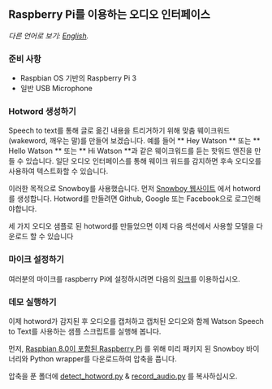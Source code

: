 ## Raspberry Pi를 이용하는 오디오 인터페이스

*다른 언어로 보기: [English](README.md).*

### 준비 사항
- Raspbian OS 기반의 Raspberry Pi 3
- 일반 USB Microphone

### Hotword 생성하기
Speech to text를 통해 글로 옮긴 내용을 트리거하기 위해 맞춤 웨이크워드(wakeword, 깨우는 말)를 만들어 보겠습니다. 예를 들어 ** Hey Watson ** 또는 ** Hello Watson ** 또는 ** Hi Watson **과 같은 웨이크워드를 듣는 핫워드 엔진을 만들 수 있습니다. 일단 오디오 인터페이스를 통해 웨이크 워드를 감지하면 후속 오디오를 사용하여 텍스트화할 수 있습니다.

이러한 목적으로 Snowboy를 사용했습니다. 먼저 [Snowboy 웹사이트](https://snowboy.kitt.ai/) 에서 hotword를 생성합니다. Hotword를 만들려면 Github, Google 또는 Facebook으로 로그인해야합니다.

세 가지 오디오 샘플로 된 hotword를 만들었으면 이제 다음 섹션에서 사용할 모델을 다운로드 할 수 있습니다

### 마이크 설정하기
여러분의 마이크를 raspberry Pi에 설정하시려면 다음의 [링크](http://docs.kitt.ai/snowboy/#running-on-raspberry-pi)를 이용하십시오.


### 데모 실행하기
이제 hotword가 감지된 후 오디오를 캡처하고 캡처된 오디오와 함께 Watson Speech to Text를 사용하는 샘플 스크립트를 실행해 봅니다.

먼저, [Raspbian 8.0이 포함된 Raspberry Pi](https://s3-us-west-2.amazonaws.com/snowboy/snowboy-releases/rpi-arm-raspbian-8.0-1.1.0.tar.bz2) 를 위해 미리 패키지 된 Snowboy 바이너리와 Python wrapper를 다운로드하여 압축을 풉니다.

압축을 푼 폴더에 [detect_hotword.py](audio-interface/detect_hotword.py) & [record_audio.py](audio-interface/record_audio.py) 를 복사하십시오.


